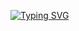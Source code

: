 <a href="https://git.io/typing-svg"><img src="https://readme-typing-svg.demolab.com?font=Fira+Code&pause=1000&color=3D3FF7&background=FFDC3900&center=true&vCenter=true&width=503&lines=Hi!+I'm+Pavel.+Nice+to+meet+you!;It's+never+too+late+to+learn." alt="Typing SVG" /></a>

